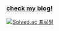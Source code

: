 ### [check my blog!](https://cho4u4o.enn.kr)
[![Solved.ac
프로필](http://mazassumnida.wtf/api/v2/generate_badge?boj=cho4u4o)](https://solved.ac/cho4u4o)


   



